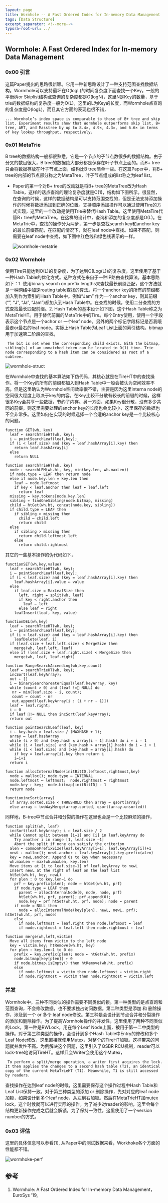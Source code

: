 ```yaml
---
layout: page
title: Wormhole -- A Fast Ordered Index for In-memory Data Management
tags: [Data Structure]
excerpt_separator: <!--more-->
typora-root-url: ../
---
```


## Wormhole: A Fast Ordered Index for In-memory Data Management
### 0x00 引言

  这篇Paper提出的思路很新颖。它用一种新思路设计了一种支持范围查找数据结构。Wormhole可以支持最坏在O(logL)的时间复杂度下面查找一个Key。一般的平衡树or Skiplist结构点查询的复杂度都是O(logN)，这里N是Key的数量，基于trie的数据结构的复杂度一般为O(L)，这里的L为Key的长度，而Wormhole点查询的复杂度是O(logL)，而且其它方面的表现也很不错，

```
... Wormhole’s index space is comparable to those of B+ tree and skip list. Experiment results show that Wormhole outperforms skip list, B+ tree, ART, and Masstree by up to 8.4×, 4.9×, 4.3×, and 6.6× in terms of key lookup throughput, respectively.
```

### 0x01 MetaTrie

  B tree的数据结构一般都很熟悉，它是一个节点的子节点数很多的数据结构。由于分叉的数目很大，B tree的数据绝大部分都是保存在叶子节点上面的。而B+ tree只会将数据存放在叶子节点上面，结构比B tree简单一些。在这篇Paper中，将B+ tree的内部的节点部分称之为MetaTree，叶子节点组成的list称之为leaf list。

* Paper的第一个对B+ tree的改动就是将B+ tree的MetaTree改为Hash Table，这样的话点查询的理论复杂度就是O(1)，结构如下图所示。很显然，在查询的时候，这样的数据结构是可以支持范围查找的，但是无法支持添加操作的时候将数据添加到正确的位置。支持顺序添加操作可以通过使用Tire的方式实现，这里的一个改动是使用Trie来替代Hash Table。这里使用MetaTire代替B+ tree的MetaTree。在这样的设计中，查询和添加的复杂度都是O(L)。在MetaTrie中，查找的操作分为两步，第一步是查找search key和anchor key的最长前缀匹配，在匹配的情况下，就在leaf node中查找。如果不匹配，则需要在leaf node中查找，如下图中红色线和绿色线表示的一样。

  ![wormhole-metatrie](/assets/images/wormhole-metatrie.png)

### 0x02 Wormhole

  使用Tire只能达到O(L)的复杂度，为了达到O(Log(L))的复杂度，这里使用了基于一种Hash Table的优化方式。这种方式在来自于一种IP路由查找算法。基本思路如下：1. 使用binary search on prefix lengths来查找最长前缀匹配，这个方法就是一种网络中加速routing table查找的算法。将一个anchor key的所有的前缀都加入到作为索引的Hash Table中。例如“Jam” 作为一个anchor key，则其前缀(“”, “J”, “Ja”, “Jam”)都加入到Hash Table中。在查找的时候，使用二分查找的方式查找最长匹配前缀。2. Hash Table的基本设计如下图，这个Hash Table称之为MetaTrieHT。用于替代前面的MetaTrie中的Tire。每个Entry使用，使用一个字段表示这个节点是一个achor or 一个leaf node。另外的两个标记字段标记是否我哦最走or最右的leaf node。实际上Hash Table为Leaf List上面的索引结构。bitmap用于加速第二阶段的查找，

```
 The bit is set when the corresponding child exists. With the bitmap, sibling(s) of an unmatched token can be located in O(1) time. Trie node corresponding to a hash item can be considered as root of a subtree.
```



![wormhole-struct](/assets/images/wormhole-struct.png)

  在Wormhole中查找的基本算法如下伪代码，其核心就是在TireHT中的查找操作。将一个Key的所有的前缀都加入到Hash Table中一般会被认为空间效率不高。但是这里确认为Wormhole空间效率很不错，主要是因为这里interna node的空间很大程度上取决于key的内容。在Key比较不分散有较长的前缀的时候，这样很多Key会共享一些数据，节约了内存。另一方面，如果Key很分散，没有多少共同的前缀，则这里需要处理的anchor key的长度也会比较小，这里保存的数据也不会非常多。这里如何在实现的时候选择一个合适的anchor key是一个比较核心的问题。

```
function GET(wh, key)
  leaf ← searchTrieHT(wh, key);
  i ← pointSearchLeaf(leaf,key);
  if (i < leaf.size) and (key = leaf.hashArray[i].key) then
    return leaf.hashArray[i] 
  else 
    return NULL

function searchTrieHT(wh, key)
  node ← searchLPM(wh.ht, key, min(key.len, wh.maxLen)) 
  if node.type = LEAF then return node
  else if node.key.len = key.len then
    leaf ← node.leftmost
    if key < leaf.anchor then leaf ← leaf.left 
      return leaf
  missing ← key.tokens[node.key.len]
  sibling ← findOneSibling(node.bitmap, missing) 
  child ← htGet(wh.ht, concat(node.key, sibling)) 
  if child.type = LEAF then
    if sibling > missing then 
      child ← child.left
      return child 
  else
    if sibling > missing then 
      return child.leftmost.left
    else 
      return child.rightmost
```

 其它的一些基本操作的伪代码如下，

```
functionSET(wh,key,value)
  leaf ← searchTrieHT(wh, key);
  i ← pointSearchLeaf(leaf,key);
  if (i < leaf.size) and (key = leaf.hashArray[i].key) then
    leaf.hashArray[i].value ← value 
  else
    if leaf.size = MaxLeafSize then 
      left, right ← split(wh, leaf) 
      if key < right.anchor then
        leaf ← left
      else leaf ← right 
    leafInsert(leaf, key, value)

functionDEL(wh,key)
  leaf ← searchTrieHT(wh, key);
  i ← pointSearchLeaf(leaf,key);
  if (i < leaf.size) and (key = leaf.hashArray[i].key) then
    leafDelete(leaf, i)
  if (leaf.size + leaf.left.size) < MergeSize then
    merge(wh, leaf.left, leaf)
  else if (leaf.size + leaf.right.size) < MergeSize then
    merge(wh, leaf, leaf.right) 
 
function RangeSearchAscending(wh,key,count)
  leaf ← searchTrieHT(wh, key); 
  incSort(leaf.keyArray); 
  out ← []
  i ← binarySearchGreaterEqual(leaf.keyArray, key) 
  while (count > 0) and (leaf !=􏰀 NULL) do
   nr ← min(leaf.size - i, count); 
   count ← count - nr 
   out.append(leaf.keyArray[i : (i + nr - 1)])
  leaf ← leaf.right; 
  i ← 0
  if leaf 􏰀!= NULL then incSort(leaf.keyArray);
  return out
  
function pointSearchLeaf(leaf, key)
  i ← key.hash × leaf.size / (MAXHASH + 1); 
  array ← leaf.hashArray 
  while (i > 0) and (key.hash ≤ array[i - 1].hash) do i ← i - 1
  while (i < leaf.size) and (key.hash > array[i].hash) do i ← i + 1
  while (i < leaf.size) and (key.hash = array[i].hash) do
    if key = leaf.array[i].key then return i
    i←i+1 
  return i
  
function allocInternalNode(initBitID,leftmost,rightmost,key) 
  node ← malloc(); node.type ← INTERNAL 
  node.leftmost ← leftmost;  node.rightmost ← rightmost 
  node.key ← key;  node.bitmap[initBitID] ← 1
  return node 

functionincSort(array)
  if array.sorted.size < THRESHOLD then array ← qsort(array) 
  else array ← twoWayMerge(array.sorted, qsort(array.unsorted))
```

 同样地，B-tree中节点合并和分裂的操作在这里也会是一个比较麻烦的操作，

```
function split(wh, leaf)
  incSort(leaf.keyArray); i ← leaf.size / 2
  while Cannot split between [i−1] and [i] in leaf.keyArray do
    Try another i in range [1, leaf.size −1]
    Abort the split if none can satisfy the criterion
  alen ← commonPrefixSize(leaf.keyArray[i−1], leaf.keyArray[i])+1 
  newL ← malloc(); newL.anchor ← leaf.keyArray[i].key.prefix(alen) 
  key ← newL.anchor; Append 0s to key when necessary
  wh.maxLen ← max(wh.maxLen, key.len)
  Move items at [i to leaf.size−1] of leaf.keyArray to newL
  Insert newL at the right of leaf on the leaf list
  htSet(wh.ht, key, newL)
  for plen : 0 to key.len−1 do
    prf ← key.prefix(plen); node ← htGet(wh.ht, prf)
    if node.type = LEAF then
      parent ← allocInternalNode(0, node, node, prf) 
      htSet(wh.ht, prf, parent); prf.append(0); 
      node.key ← prf htSet(wh.ht, prf, node); node ← parent
    if node = NULL then
      node ← allocInternalNode(key[plen], newL, newL, prf); htSet(wh.ht, prf, node)
    else
      if node.leftmost = leaf.right then node.leftmost ← leaf 
      if node.rightmost = leaf.left then node.rightmost ← leaf
      
function merge(wh,left,victim)
  Move all items from victim to the left node 
  key ← victim.key; htRemove(wh.ht, key) 
  for plen : key.len−1 to 0 do
    prefix ← key.prefix(plen); node ← htGet(wh.ht, prefix) 
    node.bitmap[key[plen]] ← 0
    if node.bitmap.isEmpty() then htRemove(wh.ht, prefix) 
    else
      if node.leftmost = victim then node.leftmost ← victim.right 
      if node.rightmost = victim then node.rightmost ← victim.left
```

### 并发

 Wormhole中，三种不同类似的操作需要不同类似的锁。第一种类型的是点查询和范围查询，不会修改数据，也不要求独占访问数据。第二种类型是添加 和 删除操作，涉及到一个 or 多个 leaf node修改。第三种是会设计到节点合并和分裂操作的添加和删除操作。为了提高Wormhole操作的并发性，这里使用了两种不同类似的Lock，第一种是RWLock，用在每个Leaf Node上面，被用于第一二中类型的操作。对于第三种类型的操作，会设计到多个Hash Table中Entry的修改和多个Leaf Node修改，这里直接就使用Mutex，对整个的TireHT加锁。这样带来的问题就并发性不高。为例解决这个问题，这里引入了QSBR RCU机制，reader可以lock-tree地访问TireHT。这样只会Writer会使用这个Mutex，

```
 To perform a split/merge operation, a writer first acquires the lock. It then applies the changes to a second hash table (T2), an identical copy of the current MetaTrieHT (T1). Meanwhile, T1 is still accessed by readers. 
```

 查找操作在达到leaf node的时候，这里需要保存这个操作过程中Hash Table和Leaf List保持一致。对于第三种类型的添加 or 删除操作，先对对应的leaf node加锁，如果设计到多个leaf node，从左到右加锁。然后在MetaTrieHT加mutex lock，这个时候就可以进行实际的操作。为了减少对reader的影响，这里会每个结构更新操作完成之后就会解锁，为了保持一致性，这里使用了一个version number的方式。 

### 0x03 评估

 这里的具体信息可以参看[1], 从Paper中的测试数据来看，Workhoke各个方面的性能都不错。

![wormhoke-perf](/assets/images/wormhoke-perf.png)

## 参考

1. Wormhole: A Fast Ordered Index for In-memory Data Management，EuroSys ’19,